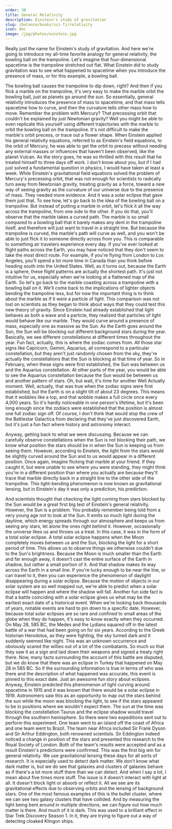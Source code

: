 ```yaml
---
order: 30
title: General Relativity
description: Einstein's study of gravitation
slug: /balance/books/sci-fi/relativity
icon: doc
image: /jpg/photos/einstein.jpg
---
```


Really just the name for Einstein's study of gravitation. And here we're going to introduce my all-time favorite analogy for general relativity, the bowling ball on the trampoline. Let's imagine that four-dimensional spacetime is the trampoline stretched out flat. What Einstein did to study gravitation was to see what happened to spacetime when you introduce the presence of mass, or for this example, a bowling ball.

The bowling ball causes the trampoline to dip down, right? And then if you flick a marble on the trampoline, it's very easy to make the marble orbit the bowling ball, just as planets go around the sun. So essentially, general relativity introduces the presence of mass to spacetime, and that mass tells spacetime how to curve, and then the curvature tells other mass how to move. Remember the problem with Mercury? That precessing orbit that couldn't be explained by just Newtonian gravity? Well you might be able to even replicate this yourself using different trajectories with the marble to orbit the bowling ball on the trampoline. It's not difficult to make the marble's orbit precess, or trace out a flower shape. When Einstein applied his general relativity equations, referred to as Einstein's field equations, to the orbit of Mercury, he was able to get the orbit to precess without needing any external masses or influences that haven't been observed, like the planet Vulcan. As the story goes, he was so thrilled with this result that he treated himself to three days off work. I don't know about you, but if I had just solved a fundamental question in physics, I would have taken at least a week. While Einstein's gravitational field equations solved the problem of Mercury's precessing orbit, that was not enough for scientists to radically turn away from Newtonian gravity, treating gravity as a force, toward a new way of seeing gravity as the curvature of our universe due to the presence of mass. They needed more evidence. And it was a solar eclipse that gave them just that. To see how, let's go back to the idea of the bowling ball on a trampoline. But instead of putting a marble in orbit, let's flick it all the way across the trampoline, from one side to the other. If you do that, you'll observe that the marble takes a curved path. The marble is so small compared to a bowling ball that it barely makes any dent in the trampoline itself, and therefore will just want to travel in a straight line. But because the trampoline is curved, the marble's path will curve as well, and you won't be able to just flick it to someone directly across from you. This is comparable to something air travelers experience every day. If you've ever looked at flight paths across the Earth, you may have noticed that they don't seem to take the most direct route. For example, if you're flying from London to Los Angeles, you'll spend a lot more time in Canada than you think before heading south into the United States. Well, as it turns out, because the Earth is a sphere, these flight patterns are actually the shortest path. It's just not intuitive for us, especially when we're looking at a flattened map of the Earth. So let's go back to the marble coasting across a trampoline with a bowling ball on it. We'll come back to the implications of lighter objects bending the trampoline less, but for now the important thing is to think about the marble as if it were a particle of light. This comparison was not lost on scientists as they began to think about ways that they could test this new theory of gravity. Since Einstein had already established that light behaves as both a wave and a particle, they realized that particles of light would behave like our marble. They would curve around a presence of mass, especially one as massive as the Sun. As the Earth goes around the Sun, the Sun will be blocking out different background stars during the year. Basically, we see different constellations at different times throughout the year. Fun fact, actually, this is where the zodiac comes from. All those star signs like Capricorn, Gemini, Aquarius, all correspond to a particular constellation, but they aren't just randomly chosen from the sky, they're actually the constellations that the Sun is blocking at that time of year. So in February, when these signs were first established, the Sun was between us and the Aquarius constellation. At other parts of the year, you would be able to see the Aquarius constellation because the Sun would be between us and another pattern of stars. Oh, but wait, it's time for another Well Actually moment. Well, actually, that was true when the zodiac signs were first established, but the Earth is on a slight tilt of about 23 degrees. This means that it wobbles like a top, and that wobble makes a full circle once every 4,000 years. So it's hardly noticeable in one person's lifetime, but it's been long enough since the zodiacs were established that the position is almost one full zodiac sign off. Of course, I don't think that would stop the crew of the Battlestar Galactica from declaring that they've just discovered Earth, but it's just a fun fact where history and astronomy interact.

Anyway, getting back to what we were discussing. Because we can carefully observe constellations when the Sun is not blocking their path, we know what position the stars should be in when the Sun is keeping us from seeing them. However, according to Einstein, the light from the stars would be slightly curved around the Sun and to us would appear in a different position. Once again, imagine flicking that marble at your friend. If they caught it, but were unable to see where you were standing, they might think you're in a different position than where you actually are because they'll trace that marble directly back in a straight line to the other side of the trampoline. This light-bending phenomenon is now known as gravitational lensing, but in Einstein's day it was only a prediction, his prediction.

And scientists thought that checking the light coming from stars blocked by the Sun would be a great first big test of Einstein's general relativity. However, the Sun is a problem. You probably remember being told from a very young age not to look at the Sun. It emits so much light during the daytime, which energy spreads through our atmosphere and keeps us from seeing any stars, let alone the ones right behind it. However, occasionally the universe likes us and throws us a treat. In this case, it was in the form of a total solar eclipse. A total solar eclipse happens when the Moon completely moves between us and the Sun, blocking the light for a short period of time. This allows us to observe things we otherwise couldn't due to the Sun's brightness. Because the Moon is much smaller than the Earth and far enough away, it doesn't cast the entire surface of the Earth in shadow, but rather a small portion of it. And that shadow makes its way across the Earth in a small line. If you're lucky enough to be near the line, or can travel to it, then you can experience the phenomenon of daylight disappearing during a solar eclipse. Because the motion of objects in our solar system are so well mapped out, we're able to predict when a solar eclipse will happen and where the shadow will fall. Another fun side fact is that a battle coinciding with a solar eclipse gives us what may be the earliest exact date of a historical event. When we're looking back thousands of years, notable events are hard to pin down to a specific date. However, because total solar eclipses are so rare and confined to small areas of the globe when they do happen, it's easy to know exactly when they occurred. On May 28, 585 BC, the Medes and the Lydians squared off in the latest battle of a war that had been going on for six years. According to the Greek historian Herodotus, as they were fighting, the sky turned dark and it suddenly seemed like night. This was an unknown occurrence and obviously scared the willies out of a lot of the combatants. So much so that they saw it as a sign and laid down their weapons and signed a treaty right there. Now, many facts surrounding the account of this battle are disputed, but we do know that there was an eclipse in Turkey that happened on May 28 in 585 BC. So if the surrounding information is true in terms of who was there and the description of what happened was accurate, this event is pinned to this exact date. Just an awesome fun story about eclipses. Anyway, Einstein predicted this phenomenon of light curving around spacetime in 1915 and it was known that there would be a solar eclipse in 1919. Astronomers saw this as an opportunity to map out the stars behind the sun while the moon was blocking the light, to see if the stars appeared to be in positions where we wouldn't expect them. The sun at the time was blocking the constellation Taurus and the eclipse shadow would travel through the southern hemisphere. So there were two expeditions sent out to perform this experiment. One team went to an island off the coast of Africa and one team went to Brazil. The team near Africa included Sir Frank Dyson and Sir Arthur Eddington, both renowned scientists. Sir Eddington indeed noticed a change in position of the stars and presented this research to the Royal Society of London. Both of the team's results were accepted and as a result Einstein's predictions were confirmed. This was the first big win for general relativity. We use gravitational lensing these days for all sorts of research. It is especially used to detect dark matter. We don't know what dark matter is, but we do see that galaxies and clusters of galaxies behave as if there's a lot more stuff there than we can detect. And when I say a lot, I mean about five times more stuff. The issue is it doesn't interact with light at all. It doesn't block light or absorb or reflect it. All we see are its gravitational effects due to observing orbits and the lensing of background stars. One of the most famous examples of this is the bullet cluster, where we can see two galaxy clusters that have collided. And by measuring the light being bent around in multiple directions, we can figure out how much matter is there. And much of it is dark. This was used to a brilliant effect in Star Trek Discovery Season 1. In it, they are trying to figure out a way of detecting cloaked Klingon ships.
